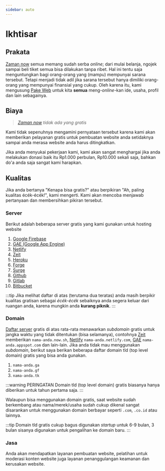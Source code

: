 ```yaml
---
sidebar: auto
---
```

# Ikhtisar

## Prakata
[Zaman now](https://zaman.now.sh) semua memang sudah serba *online*; dari mulai belanja, ngojek sampai beli tiket semua bisa dilakukan tanpa ribet.
Hal ini tentu saja menguntungkan bagi orang-orang yang (mampu) mempunyai sarana tersebut. Tetapi menjadi tidak adil jika sarana tersebut hanya dimiliki orang-orang yang mempunyai finansial yang cukup. Oleh karena itu, kami mengusung [Pake Web]($withRoot('/')) untuk kita **semua** meng-*online*-kan ide, usaha, profil dan lain sebagainya.

## Biaya

> *[Zaman now](https://zaman.now.sh) tidak ada yang gratis*

Kami tidak sepenuhnya mengamini pernyataan tersebut karena kami akan memberikan pelayanan gratis untuk pembuatan website anda setidaknya sampai anda merasa website anda harus ditingkatkan.

Jika anda menyukai pekerjaan kami, kami akan sangat menghargai jika anda melakukan donasi baik itu Rp1.000 perbulan, Rp10.000 sekali saja, bahkan do'a anda saja sangat kami harapkan.

## Kualitas

Jika anda bertanya "Kenapa bisa gratis?" atau berpikiran "Ah, paling kualitas écék-écék!", kami mengerti. Kami akan mencoba menjawab pertanyaan dan membersihkan pikiran tersebut.

### Server

Berikut adalah beberapa server gratis yang kami gunakan untuk hosting website

1. [Google Firebase](https://firebase.google.com/)
2. [GAE (Google App Engine)](https://cloud.google.com/appengine/)
3. [Netlify](https://netlify.com/)
4. [Zeit](https://zeit.co/)
5. [Heroku](https://heroku.com/)
6. [Forge](https://getforge.com/)
7. [Surge](https://surge.sh/)
8. [Github](https://github.com/)
9. [Gitlab](https://gitlab.com/)
10. [Bitbucket](https://bitbucket.org/)

:::tip
Jika melihat daftar di atas (terutama dua teratas) anda masih berpikir kualitas gratisan sebagai *écék-écék* sebaiknya anda segera keluar dari ruangan anda, karena mungkin anda **kurang piknik**.
:::

### Domain

[Daftar server](#server) gratis di atas rata-rata menawarkan *subdomain* gratis untuk jangka waktu yang tidak ditentukan (bisa selamanya), contohnya [Zeit](https://zeit.co/) memberikan `nama-anda.now.sh`, [Netlify](https://netlify.com/) `nama-anda.netlify.com`, [GAE](https://cloud.google.com/appengine/) `nama-anda.appspot.com` dan lain-lain. 
Jika anda tidak mau menggunakan *subdomain*, berikut saya berikan beberapa daftar domain tld (top level domain) gratis yang bisa anda gunakan.

1. `nama-anda.ga`
2. `nama-anda.gf`
3. `nama-anda.tk`


:::warning PERINGATAN
Domain tld (top level domain) gratis biasanya hanya diberikan untuk tahun pertama saja.
:::

Walaupun bisa menggunakan domain gratis, saat website sudah berkembang atau nama/merek/usaha sudah cukup dikenal sangat disarankan untuk menggunakan domain berbayar seperti `.com`, `.co.id` atau lainnya.

:::tip 
Domain tld gratis cukup bagus digunakan *startup* untuk 6-9 bulan, 3 bulan sisanya digunakan untuk pengalihan ke domain baru.
:::

### Jasa

Anda akan mendapatkan layanan pembuatan website, pelatihan untuk moderasi konten website juga layanan penanggulangan keamanan dan kerusakan website.

<!-- 
Di **Pake Web** hanya ada orang-orang **mahir** dan **tidak mahir**, tidak ada orang yang pertengahan. Untuk orang tidak mahir  pekerjaan yang anda berikan adalah ajang belajar dan peningkatan kemampuan sedangkan untuk orang mahir, membuat website bukan hal yang begitu sulit.

Kami adalah orang yang percaya akan kemampuan kami, kualitas produk yang kami hasilkan dan yakin anda akan puas dengan yang kami berikan. Itulah alasan kenapa anda bisa mendapatkannya secara gratis dan juga menjadi alasan yang logis untuk anda percaya terhadap kami. -->
